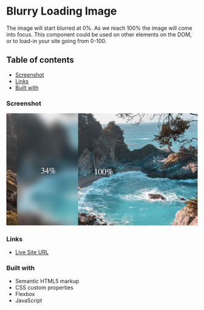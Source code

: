 # Blurry Loading Image

The image will start blurred at 0%. As we reach 100% the image will come into focus. This component could be used on other elements on the DOM, or to load-in your site going from 0-100.

## Table of contents

- [Screenshot](#screenshot)
- [Links](#links)
- [Built with](#built-with)

### Screenshot

![](img/blurry%20loading%20image.png)

### Links

- [Live Site URL](https://rosalialey.github.io/blurry-loading-image/)

### Built with

- Semantic HTML5 markup
- CSS custom properties
- Flexbox
- JavaScript
